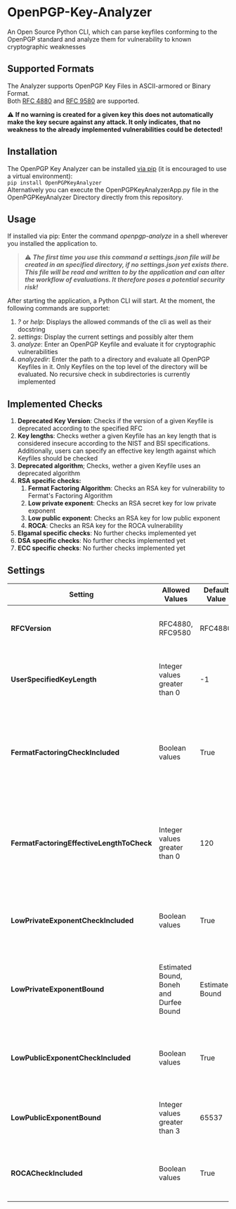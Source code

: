 # OpenPGP-Key-Analyzer
An Open Source Python CLI, which can parse keyfiles conforming to the OpenPGP standard and analyze them for vulnerability to known cryptographic weaknesses

## Supported Formats
The Analyzer supports OpenPGP Key Files in ASCII-armored or Binary Format.<br>
Both [RFC 4880](https://www.rfc-editor.org/rfc/rfc4880.html) and [RFC 9580](https://www.rfc-editor.org/rfc/rfc9580.html) are supported.

:warning: <b>If no warning is created for a given key this does not automatically make the key secure against any attack. It only indicates, that no weakness to the already implemented vulnerabilities could be detected!</b>
## Installation
The OpenPGP Key Analyzer can be installed [via pip](https://pypi.org/project/OpenPGPKeyAnalyzer/) (it is encouraged to use a virtual environment):<br>
```pip install OpenPGPKeyAnalyzer```<br>
Alternatively you can execute the OpenPGPKeyAnalyzerApp.py file in the OpenPGPKeyAnalyzer Directory directly from this repository.

## Usage
If installed via pip: Enter the command <em>openpgp-analyze</em> in a shell wherever you installed the application to.<br>
> :warning: ***The first time you use this command a settings.json file will be created in an specified directory, if no settings.json yet exists there. This file will be read and written to by the application and can alter the workflow of evaluations. It therefore poses a potential security risk!***

After starting the application, a Python CLI will start. At the moment, the following commands are supportet:
<ol>
 <li><em>?</em> or <em>help</em>: Displays the allowed commands of the cli as well as their docstring</li>
 <li><em>settings</em>: Display the current settings and possibly alter them</li>
 <li><em>analyze</em>: Enter an OpenPGP Keyfile and evaluate it for cryptographic vulnerabilities</li>
 <li><em>analyzedir</em>: Enter the path to a directory and evaluate all OpenPGP Keyfiles in it. Only Keyfiles on the top level of the directory will be evaluated. No recursive check in subdirectories is currently implemented</li>
</ol>

## Implemented Checks
<ol>
 <li><b>Deprecated Key Version</b>: Checks if the version of a given Keyfile is deprecated according to the specified RFC</li>
 <li><b>Key lengths</b>: Checks wether a given Keyfile has an key length that is considered insecure according to the NIST and BSI specifications. Additionally, users can specify an effective key length against which Keyfiles should be checked</li>
 <li><b>Deprecated algorithm</b>; Checks, wether a given Keyfile uses an deprecated algorithm</li>
 <li><b>RSA specific checks: </b><ol>
  <li><b>Fermat Factoring Algorithm</b>: Checks an RSA key for vulnerability to Fermat's Factoring Algorithm</li>
  <li><b>Low private exponent</b>: Checks an RSA secret key for low private exponent</li>
  <li><b>Low public exponent</b>: Checks an RSA key for low public exponent </li>
  <li><b>ROCA</b>: Checks an RSA key for the ROCA vulnerability</li></ol></li>
 <li><b>Elgamal specific checks</b>: No further checks implemented yet</li>
 <li><b>DSA specific checks</b>: No further checks implemented yet</li>
 <li><b>ECC specific checks</b>: No further checks implemented yet</li>
</ol>

## Settings
| Setting                                      | Allowed Values                      | Default Value       | Purpose |
|----------------------------------------------|-------------------------------------|---------------------|---------|
| **RFCVersion**                               | RFC4880, RFC9580                   | RFC4880            | Specifies the RFC version a key should be checked against. |
| **UserSpecifiedKeyLength**                   | Integer values greater than 0       | -1                 | Specifies the minimum effective key length a key must possess. |
| **FermatFactoringCheckIncluded**             | Boolean values                      | True               | Specifies whether the RSA key should be checked for vulnerabilities against Fermat's factoring algorithm. |
| **FermatFactoringEffectiveLengthToCheck**    | Integer values greater than 0       | 120                | Specifies the minimum bit-length difference between *p* and *q* in RSA keys for Fermat checks with secret keys. |
| **LowPrivateExponentCheckIncluded**          | Boolean values                      | True               | Specifies if a given RSA secret key should be checked for a low private exponent. |
| **LowPrivateExponentBound**                  | Estimated Bound, Boneh and Durfee Bound | Estimated Bound  | Specifies the bound to check the private exponent *d* of an RSA secret key against. |
| **LowPublicExponentCheckIncluded**           | Boolean values                      | True               | Specifies if a given RSA key should be checked for a low public exponent. |
| **LowPublicExponentBound**                   | Integer values greater than 3       | 65537              | Specifies the lower bound an RSA public exponent should have. |
| **ROCACheckIncluded**                         | Boolean values                      | True               | Specifies if a given RSA key should be checked for the ROCA vulnerability. |

